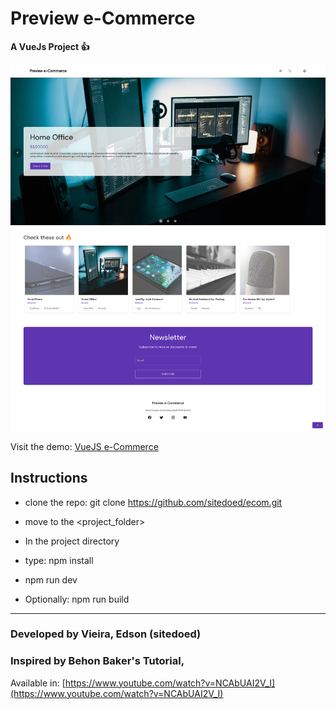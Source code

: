 # Preview e-Commerce

**A VueJs Project 👍**

![](https://github.com/sitedoed/ecom/blob/master/preview-ecommerce-netlify-app.png?raw=true)

Visit the demo: [VueJS e-Commerce](https://vuejsecommerce.netlify.app/)

## Instructions
- clone the repo: git clone https://github.com/sitedoed/ecom.git

- move to the <project_folder>

- In the project directory

- type: npm install

- npm run dev

- Optionally: npm run build

---

### Developed by Vieira, Edson (sitedoed)

### Inspired by Behon Baker's Tutorial,
Available in: [https://www.youtube.com/watch?v=NCAbUAI2V_I](https://www.youtube.com/watch?v=NCAbUAI2V_I)
